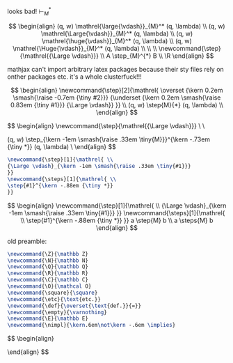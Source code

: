 
looks bad!
$\vdash_{M}^*$

$$
\begin{align}
(q, w) \mathrel{\large{\vdash}}_{M}^* (q, \lambda) \\
(q, w) \mathrel{\Large{\vdash}}_{M}^* (q, \lambda) \\
(q, w) \mathrel{\huge{\vdash}}_{M}^* (q, \lambda) \\
(q, w) \mathrel{\Huge{\vdash}}_{M}^* (q, \lambda) \\
\\ \\
\newcommand{\step}{\mathrel{{\Large \vdash}}} \\
A \step_{M}^{*} B \\
\R
\end{align}
$$


mathjax can't import arbitrary latex packages because their sty files rely on onther packages etc. it's a whole clusterfuck!!!



$$
\begin{align}
\newcommand{\step}[2]{\mathrel{
\overset
    {\kern 0.2em \smash{\raise -0.7em {\tiny #2}}}
    {\underset
        {\kern 0.2em \smash{\raise 0.83em {\tiny #1}}}
        {\Large \vdash}}
}} \\
(q, w) \step{M}{*} (q, \lambda) \\
\end{align}
$$


$$
\begin{align}
\newcommand{\step}{\mathrel{{\Large \vdash}}} \\
 \\

(q, w) \step_{\kern -1em \smash{\raise .33em \tiny{M}}}^{\kern -.73em {\tiny *}} (q, \lambda) \\
\end{align}
$$



```latex
\newcommand{\step}[1]{\mathrel{ \\
{\Large \vdash}_{\kern -1em \smash{\raise .33em \tiny{#1}}}
}}
\newcommand{\steps}[1]{\mathrel{ \\
\step{#1}^{\kern -.88em {\tiny *}}
}}
```

$$
\begin{align}
\newcommand{\step}[1]{\mathrel{ \\
{\Large \vdash}_{\kern -1em \smash{\raise .33em \tiny{#1}}}
}}
\newcommand{\steps}[1]{\mathrel{ \\
\step{#1}^{\kern -.88em {\tiny *}}
}}
a \step{M} b \\ a \steps{M} b
\end{align}
$$






old preamble:
```latex
\newcommand{\Z}{\mathbb Z}
\newcommand{\N}{\mathbb N}
\newcommand{\Q}{\mathbb Q}
\newcommand{\R}{\mathbb R}
\newcommand{\C}{\mathbb C}
\newcommand{\O}{\mathcal O}
\newcommand{\square}{\square}
\newcommand{\etc}{\text{etc.}}
\newcommand{\def}{\overset{\text{def.}}{=}}
\newcommand{\empty}{\varnothing}
\newcommand{\E}{\mathbb E}
\newcommand{\nimpl}{\kern.6em\not\kern -.6em \implies}
```



$$
\begin{align}

\end{align}
$$